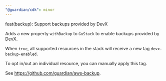 ```yaml
---
"@guardian/cdk": minor
---
```


feat(backup): Support backups provided by DevX

Adds a new property `withBackup` to `GuStack` to enable backups provided by DevX.

When `true`, all supported resources in the stack will receive a new tag `devx-backup-enabled`.

To opt in/out an individual resource, you can manually apply this tag.

See https://github.com/guardian/aws-backup.
